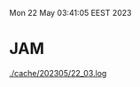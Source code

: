 Mon 22 May 03:41:05 EEST 2023
# JAM
<a href='./cache/202305/22_03.log'>./cache/202305/22_03.log</a>
